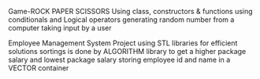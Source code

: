 Game-ROCK PAPER SCISSORS
Using class, constructors & functions 
using conditionals and Logical operators 
generating random number from a computer 
taking input by a user 


Employee Management System Project
using STL libraries for efficient solutions
sortings is done by ALGORITHM library to get a higher package salary and lowest package salary 
storing employee id and name in a VECTOR container 
